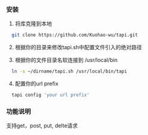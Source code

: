 ### 安装

1. 将库克隆到本地
```bash
  git clone https://github.com/Kuohao-wu/tapi.git
```

2. 根据你的目录来修改tapi.sh中配置文件引入的绝对路径

3. 根据你的文件目录名软连接到 /usr/local/bin

```bash
  ln -s ~/dirname/tapi.sh /usr/local/bin/tapi
```

4. 配置你的url prefix

```bash
  tapi config 'your url prefix'
```

### 功能说明

支持get，post, put, delte请求
